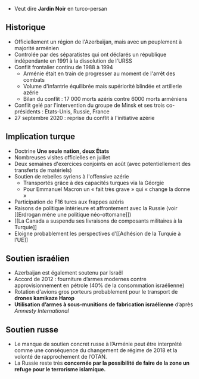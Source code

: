 - Veut dire **Jardin Noir** en turco-persan

## Historique

- Officiellement un région de l'Azerbaïjan, mais avec un peuplement à majorité arménien
- Controlée par des séparatistes qui ont déclarés un république indépendante en 1991 à la dissolution de l'URSS
- Conflit frontalier continu de 1988 à 1994
	- Arménie était en train de progresser au moment de l'arrêt des combats
	- Volume d'infantrie équilibrée mais supériorité blindée et artillerie azérie
	- Bilan du conflit : 17 000 morts azéris contre 6000 morts arméniens
- Conflit gelé par l'intervention du groupe de Minsk et ses trois co-présidents : Etats-Unis, Russie, France
- 27 septembre 2020 : reprise du conflit à l'initiative azérie

## Implication turque

- Doctrine **Une seule nation, deux États**
- Nombreuses visites officielles en juillet
- Deux semaines d'exercices conjoints en août (avec potentiellement des transferts de matériels)
- Soutien de rebelles syriens à l'offensive azérie 
	- Transportés grâce à des capacités turques via la Géorgie
	- Pour Emmanuel Macron un « fait très grave » qui « change la donne »
- Participation de F16 turcs aux frappes azéris
- Raisons de politique intérieure et affrontement avec la Russie (voir [[Erdrogan mène une politique néo-ottomane]])
- [[La Canada a suspendu ses livraisons de composants militaires à la Turquie]]
- Eloigne probablement les perspectives d’[[Adhésion de la Turquie à l’UE]]

## Soutien israélien

- Azerbaijan est également soutenu par Israël
- Accord de 2012 : fourniture d’armes modernes contre approvisionnement en pétrole (40% de la consommation israélienne)
- Rotation d'avions gros porteurs probablement pour le transport de **drones kamikaze Harop**
- **Utilisation d’armes à sous-munitions de fabrication israélienne** d’après *Amnesty International*

## Soutien russe

- Le manque de soutien concret russe à l’Arménie peut être interprété comme une conséquence du changement de régime de 2018 et la volonté de rapprochement de l’OTAN.
- La Russie reste très **concernée par la possibilité de faire de la zone un refuge pour le terrorisme islamique.** 